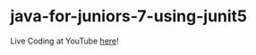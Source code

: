 # java-for-juniors-7-using-junit5

Live Coding at YouTube [here](https://www.youtube.com/watch?v=tga2TzN_KBw)!